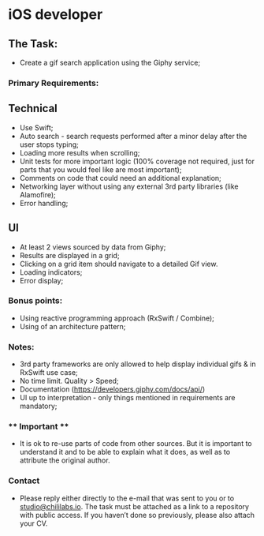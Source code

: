 # iOS developer

## The Task:
- Create a gif search application using the Giphy service;

### Primary Requirements:
## Technical
- Use Swift;
- Auto search - search requests performed after a minor delay after the user stops typing;
- Loading more results when scrolling;
- Unit tests for more important logic (100% coverage not required, just for parts that you would feel like are most important);
- Comments on code that could need an additional explanation;
- Networking layer without using any external 3rd party libraries (like Alamofire);
- Error handling;
  
## UI
- At least 2 views sourced by data from Giphy;
- Results are displayed in a grid;
- Clicking on a grid item should navigate to a detailed Gif view.
- Loading indicators;
- Error display;

### Bonus points:
- Using reactive programming approach (RxSwift / Combine);
- Using of an architecture pattern;

### Notes:
- 3rd party frameworks are only allowed to help display individual gifs & in RxSwift use case;
- No time limit. Quality > Speed;
- Documentation (https://developers.giphy.com/docs/api/)
- UI up to interpretation - only things mentioned in requirements are mandatory;

### ** Important **
- It is ok to re-use parts of code from other sources. But it is important to understand it and to be able to explain what it does, as well as to attribute the original author.

### Contact
- Please reply either directly to the e-mail that was sent to you or to studio@chililabs.io. The task must be attached as a link to a repository with public access. If you haven’t done so previously, please also attach your CV.
